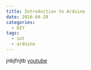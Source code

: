 ```yaml
---
title: Introduction to Arduino
date: 2016-04-20
categories:
  - DIY
tags:
  - iot
  - arduino
--- 
```

jnbjfnjtb
[youtube](https://www.youtube.com/channel/UCImkbwRe3-SZe1DCiJ_1ZlA)

